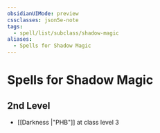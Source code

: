 ```yaml
---
obsidianUIMode: preview
cssclasses: json5e-note
tags:
  - spell/list/subclass/shadow-magic
aliases:
  - Spells for Shadow Magic
---
```

# Spells for Shadow Magic

## 2nd Level

- [[Darkness \|"PHB"]] at class level 3
